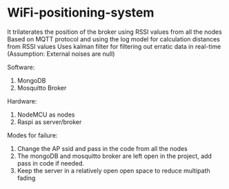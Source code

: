 # WiFi-positioning-system

It trilaterates the position of the broker using RSSI values from all the nodes
Based on MQTT protocol and using the log model for calculation distances from RSSI values
Uses kalman filter for filtering out erratic data in real-time (Assumption: External noises are null)

Software:
1. MongoDB
2. Mosquitto Broker

Hardware:
1. NodeMCU as nodes
2. Raspi as server/broker

Modes for failure:
1. Change the AP ssid and pass in the code from all the nodes
2. The mongoDB and mosquitto broker are left open in the project, add pass in code if needed.
3. Keep the server in a relatively open open space to reduce multipath fading
